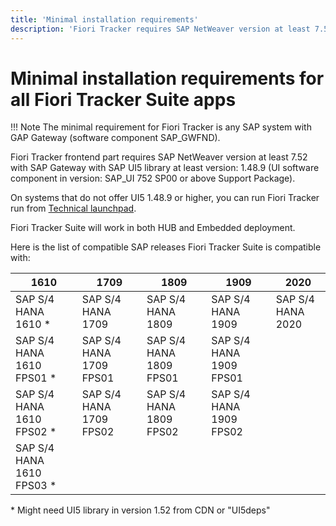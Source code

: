 ```yaml
---
title: 'Minimal installation requirements'
description: 'Fiori Tracker requires SAP NetWeaver version at least 7.52 with SAP Gateway and SAP UI5 library version: 1.48.9'
---
```

# Minimal installation requirements for all Fiori Tracker Suite apps

!!! Note
    The minimal requirement for Fiori Tracker is any SAP system with GAP Gateway (software component SAP_GWFND).

Fiori Tracker frontend part requires SAP NetWeaver version at least 7.52 with SAP Gateway with SAP UI5 library at least version: 1.48.9 (UI software component in version: SAP_UI 752 SP00 or above Support Package). 

On systems that do not offer UI5 1.48.9 or higher, you can run Fiori Tracker run from [Technical launchpad](../ui5lib-options.md).

Fiori Tracker Suite will work in both HUB and Embedded deployment.

Here is the list of compatible SAP releases Fiori Tracker Suite is compatible with:

|1610|1709|1809|1909|2020|
|--|--|--|--|--|
|SAP S/4 HANA 1610 *|SAP S/4 HANA 1709|SAP S/4 HANA 1809|SAP S/4 HANA 1909|SAP S/4 HANA 2020|
|SAP S/4 HANA 1610 FPS01 *|SAP S/4 HANA 1709 FPS01|SAP S/4 HANA 1809 FPS01|SAP S/4 HANA 1909 FPS01||
|SAP S/4 HANA 1610 FPS02 *|SAP S/4 HANA 1709 FPS02|SAP S/4 HANA 1809 FPS02|SAP S/4 HANA 1909 FPS02||
|SAP S/4 HANA 1610 FPS03 *|||||

\* Might need UI5 library in version 1.52 from CDN or "UI5deps"



